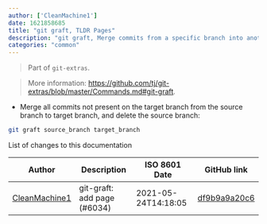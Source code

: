 ```yaml
---
author: ['CleanMachine1']
date: 1621858685
title: "git graft, TLDR Pages"
description: "git graft, Merge commits from a specific branch into another branch and delete the source branch."
categories: "common"
---
```

> Part of `git-extras`.

> More information: <https://github.com/tj/git-extras/blob/master/Commands.md#git-graft>.

- Merge all commits not present on the target branch from the source branch to target branch, and delete the source branch:

```bash
git graft source_branch target_branch
```
List of changes to this documentation


Author | Description | ISO 8601 Date | GitHub link
------|-----|-----|-----
[CleanMachine1](mailto:78213164+CleanMachine1@users.noreply.github.com) | git-graft: add page (#6034) | 2021-05-24T14:18:05 | [df9b9a9a20c6](https://github.com/tldr-pages/tldr/commit/df9b9a9a20c676caedbddd3264c23a491e0cff54)

